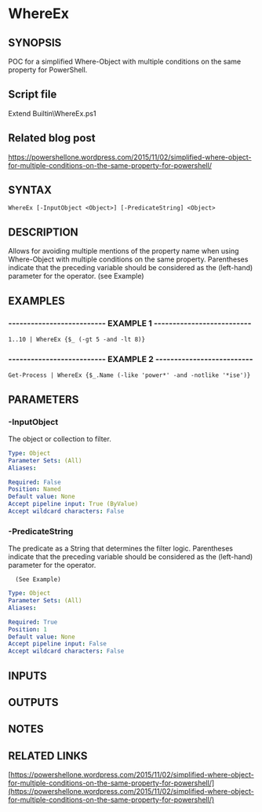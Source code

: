 # WhereEx

## SYNOPSIS
POC for a simplified Where-Object with multiple conditions on the same property for PowerShell.

## Script file
Extend Builtin\WhereEx.ps1

## Related blog post
https://powershellone.wordpress.com/2015/11/02/simplified-where-object-for-multiple-conditions-on-the-same-property-for-powershell/

## SYNTAX

```
WhereEx [-InputObject <Object>] [-PredicateString] <Object>
```

## DESCRIPTION
Allows for avoiding multiple mentions of the property name when using Where-Object with multiple conditions on the same property.
Parentheses indicate that the preceding variable should be considered as the (left-hand) parameter for the operator. 
(see Example)

## EXAMPLES

### -------------------------- EXAMPLE 1 --------------------------
```
1..10 | WhereEx {$_ (-gt 5 -and -lt 8)}
```
### -------------------------- EXAMPLE 2 --------------------------
```
Get-Process | WhereEx {$_.Name (-like 'power*' -and -notlike '*ise')}
```
## PARAMETERS

### -InputObject
The object or collection to filter.

```yaml
Type: Object
Parameter Sets: (All)
Aliases: 

Required: False
Position: Named
Default value: None
Accept pipeline input: True (ByValue)
Accept wildcard characters: False
```

### -PredicateString
The predicate as a String that determines the filter logic.
      Parentheses indicate that the preceding variable should be considered as the (left-hand) parameter for the operator.
 
      (See Example)

```yaml
Type: Object
Parameter Sets: (All)
Aliases: 

Required: True
Position: 1
Default value: None
Accept pipeline input: False
Accept wildcard characters: False
```

## INPUTS

## OUTPUTS

## NOTES

## RELATED LINKS

[https://powershellone.wordpress.com/2015/11/02/simplified-where-object-for-multiple-conditions-on-the-same-property-for-powershell/](https://powershellone.wordpress.com/2015/11/02/simplified-where-object-for-multiple-conditions-on-the-same-property-for-powershell/)







